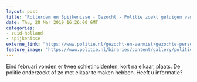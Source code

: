```yaml
---
layout: post
title: "Rotterdam en Spijkenisse - Gezocht - Politie zoekt getuigen van schietincidenten Overschie en Spijkenisse"
date: Thu, 28 Mar 2019 16:26:00 GMT
categories: 
- zuid-holland 
- spijkenisse 
externe_link: "https://www.politie.nl/gezocht-en-vermist/gezochte-personen/2019/maart/07-politie-zoekt-getuigen-van-schietincidenten-overschie-en-spijkenisse.html"
feature_image: "https://www.politie.nl/binaries/content/gallery/politie/gezocht/verdachten/2019/maart/07-rt/schieautos.jpg"
---
```


Eind februari vonden er twee schietincidenten, kort na elkaar, plaats. De politie onderzoekt of ze met elkaar te maken hebben. Heeft u informatie?

